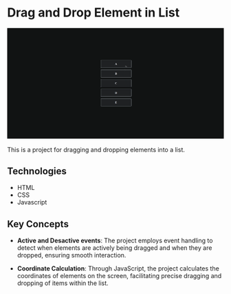 # Drag and Drop Element in List

![banner](.github/banner.gif)

This is a project for dragging and dropping elements into a list.

## Technologies

* HTML
* CSS
* Javascript

## Key Concepts

* **Active and Desactive events**: The project employs event handling to detect when elements are actively being dragged and when they are dropped, ensuring smooth interaction.

* **Coordinate Calculation**: Through JavaScript, the project calculates the coordinates of elements on the screen, facilitating precise dragging and dropping of items within the list.
